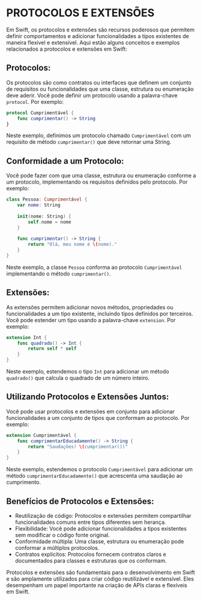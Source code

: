 # PROTOCOLOS E EXTENSÕES
Em Swift, os protocolos e extensões são recursos poderosos que permitem definir comportamentos e adicionar funcionalidades a tipos existentes de maneira flexível e extensível. Aqui estão alguns conceitos e exemplos relacionados a protocolos e extensões em Swift:

## Protocolos:

Os protocolos são como contratos ou interfaces que definem um conjunto de requisitos ou funcionalidades que uma classe, estrutura ou enumeração deve aderir. Você pode definir um protocolo usando a palavra-chave `protocol`. Por exemplo:

```swift
protocol Cumprimentável {
    func cumprimentar() -> String
}
```

Neste exemplo, definimos um protocolo chamado `Cumprimentável` com um requisito de método `cumprimentar()` que deve retornar uma String.

## Conformidade a um Protocolo:

Você pode fazer com que uma classe, estrutura ou enumeração conforme a um protocolo, implementando os requisitos definidos pelo protocolo. Por exemplo:

```swift
class Pessoa: Cumprimentável {
    var nome: String
    
    init(nome: String) {
        self.nome = nome
    }
    
    func cumprimentar() -> String {
        return "Olá, meu nome é \(nome)."
    }
}
```

Neste exemplo, a classe `Pessoa` conforma ao protocolo `Cumprimentável` implementando o método `cumprimentar()`.

## Extensões:

As extensões permitem adicionar novos métodos, propriedades ou funcionalidades a um tipo existente, incluindo tipos definidos por terceiros. Você pode estender um tipo usando a palavra-chave `extension`. Por exemplo:

```swift
extension Int {
    func quadrado() -> Int {
        return self * self
    }
}
```

Neste exemplo, estendemos o tipo `Int` para adicionar um método `quadrado()` que calcula o quadrado de um número inteiro.

## Utilizando Protocolos e Extensões Juntos:

Você pode usar protocolos e extensões em conjunto para adicionar funcionalidades a um conjunto de tipos que conformam ao protocolo. Por exemplo:

```swift
extension Cumprimentável {
    func cumprimentarEducadamente() -> String {
        return "Saudações! \(cumprimentar())"
    }
}
```

Neste exemplo, estendemos o protocolo `Cumprimentável` para adicionar um método `cumprimentarEducadamente()` que acrescenta uma saudação ao cumprimento.

## Benefícios de Protocolos e Extensões:

- Reutilização de código: Protocolos e extensões permitem compartilhar funcionalidades comuns entre tipos diferentes sem herança.
- Flexibilidade: Você pode adicionar funcionalidades a tipos existentes sem modificar o código fonte original.
- Conformidade múltipla: Uma classe, estrutura ou enumeração pode conformar a múltiplos protocolos.
- Contratos explícitos: Protocolos fornecem contratos claros e documentados para classes e estruturas que os conformam.

Protocolos e extensões são fundamentais para o desenvolvimento em Swift e são amplamente utilizados para criar código reutilizável e extensível. Eles desempenham um papel importante na criação de APIs claras e flexíveis em Swift.